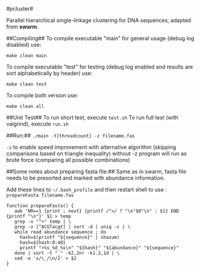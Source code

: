 #pcluster#

Parallel hierarchical single-linkage clustering for DNA sequences, adapted from **swarm**.

##Compiling##
To compile executable "main" for general usage (debug log disabled) use:

`make clean main`

To compile executable "test" for testing (debug log enabled and results are sort alphabetically by header) use:

`make clean test`

To compile both version use:

`make clean all`


##Unit Test##
To run short test, execute `test.sh`
To run full test (with valgrind), execute `run.sh`


##Run:##
`./main -t[threadcount] -z filename.fas`

`-z` to enable speed improvement with alternative algorithm (skipping comparisons based on triangle inequality)
without -z program will run as brute force (comparing all possible combinations)

##Some notes about preparing fasta file:##
Same as in swarm, fasta file needs to be presorted and marked with abundance information.

Add these lines to `~/.bash_profile` and then restart shell to use : `prepareFasta filename.fas`

```
function prepareFasta() {
   awk 'NR==1 {print ; next} {printf /^>/ ? "\n"$0"\n" : $1} END {printf "\n"}' $1 > temp
   grep -v "^>" temp | \
   grep -v [^ACGTacgt] | sort -d | uniq -c | \
   while read abundance sequence ; do
     hash=$(printf "${sequence}" | shasum)
     hash=${hash:0:40}
     printf ">%s_%d_%s\n" "${hash}" "${abundance}" "${sequence}"
   done | sort -t "_" -k2,2nr -k1.2,1d | \
   sed -e 's/\_/\n/2' > $2
}
```
